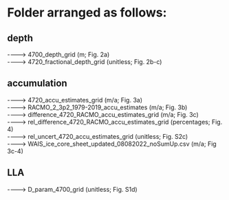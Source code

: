# Folder arranged as follows:<br />
## depth<br />
----> 4700_depth_grid (m; Fig. 2a)<br />
----> 4720_fractional_depth_grid (unitless; Fig. 2b-c)<br />
## accumulation<br />
----> 4720_accu_estimates_grid (m/a; Fig. 3a)<br />
----> RACMO_2_3p2_1979-2019_accu_estimates (m/a; Fig. 3b)<br />
----> difference_4720_RACMO_accu_estimates_grid (m/a; Fig. 3c)<br />
----> rel_difference_4720_RACMO_accu_estimates_grid (percentages; Fig. 4)<br />
----> rel_uncert_4720_accu_estimates_grid (unitless; Fig. S2c)<br />
----> WAIS_ice_core_sheet_updated_08082022_noSumUp.csv (m/a; Fig 3c-4)<br />
## LLA<br />
----> D_param_4700_grid (unitless; Fig. S1d) <br />
